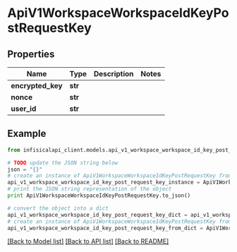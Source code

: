 # ApiV1WorkspaceWorkspaceIdKeyPostRequestKey


## Properties
Name | Type | Description | Notes
------------ | ------------- | ------------- | -------------
**encrypted_key** | **str** |  | 
**nonce** | **str** |  | 
**user_id** | **str** |  | 

## Example

```python
from infisicalapi_client.models.api_v1_workspace_workspace_id_key_post_request_key import ApiV1WorkspaceWorkspaceIdKeyPostRequestKey

# TODO update the JSON string below
json = "{}"
# create an instance of ApiV1WorkspaceWorkspaceIdKeyPostRequestKey from a JSON string
api_v1_workspace_workspace_id_key_post_request_key_instance = ApiV1WorkspaceWorkspaceIdKeyPostRequestKey.from_json(json)
# print the JSON string representation of the object
print ApiV1WorkspaceWorkspaceIdKeyPostRequestKey.to_json()

# convert the object into a dict
api_v1_workspace_workspace_id_key_post_request_key_dict = api_v1_workspace_workspace_id_key_post_request_key_instance.to_dict()
# create an instance of ApiV1WorkspaceWorkspaceIdKeyPostRequestKey from a dict
api_v1_workspace_workspace_id_key_post_request_key_from_dict = ApiV1WorkspaceWorkspaceIdKeyPostRequestKey.from_dict(api_v1_workspace_workspace_id_key_post_request_key_dict)
```
[[Back to Model list]](../README.md#documentation-for-models) [[Back to API list]](../README.md#documentation-for-api-endpoints) [[Back to README]](../README.md)


